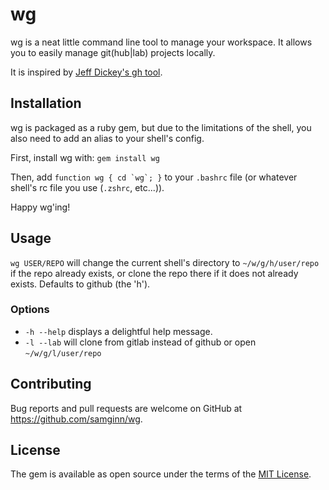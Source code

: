 # wg

wg is a neat little command line tool to manage your workspace. It allows you to easily manage git(hub|lab) projects locally.

It is inspired by [Jeff Dickey's gh tool](https://github.com/dickeyxxx/gh).

## Installation

wg is packaged as a ruby gem, but due to the limitations of the shell, you also need to add an alias to your shell's config.

First, install wg with: `gem install wg`

Then, add ```function wg { cd `wg`; }``` to your `.bashrc` file (or whatever shell's rc file you use (`.zshrc`, etc...)).

Happy wg'ing!

## Usage

`wg USER/REPO` will change the current shell's directory to `~/w/g/h/user/repo` if the repo already exists, or clone the repo there if it does not already exists. Defaults to github (the 'h').

### Options

- `-h --help` displays a delightful help message.
- `-l --lab` will clone from gitlab instead of github or open `~/w/g/l/user/repo`

## Contributing

Bug reports and pull requests are welcome on GitHub at https://github.com/samginn/wg.

## License

The gem is available as open source under the terms of the [MIT License](http://opensource.org/licenses/MIT).

